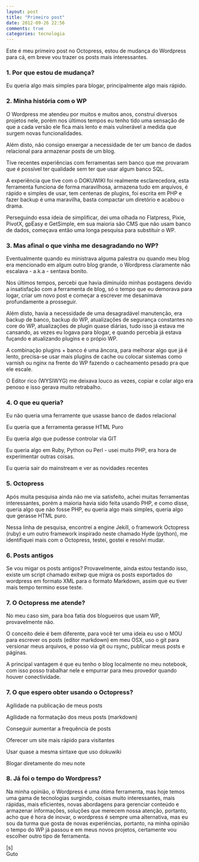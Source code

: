 ```yaml
---
layout: post
title: "Primeiro post"
date: 2012-09-26 22:56
comments: true
categories: tecnologia
---
```

Este é meu primeiro post no Octopress, estou de mudança do Wordpress para cá, em breve vou trazer os posts mais interessantes.



### 1. Por que estou de mudança?

Eu queria algo mais simples para blogar, principalmente algo mais rápido.



### 2. Minha história com o WP

O Wordpress me atendeu por muitos e muitos anos, construí diversos projetos nele, porém nos últimos tempos eu tenho tido uma sensação de que a cada versão ele fica mais lento e mais vulnerável a medida que surgem novas funcionalidades.

Além disto, não consigo enxergar a necessidade de ter um banco de dados relacional para armazenar posts de um blog.

Tive recentes experiências com ferramentas sem banco que me provaram que é possível ter qualidade sem ter que usar algum banco SQL.

A experiência que tive com o DOKUWIKI foi realmente esclarecedora, esta ferramenta funciona de forma maravilhosa, armazena tudo em arquivos, é rápido e simples de usar, tem centenas de plugins, foi escrita em PHP e fazer backup é uma maravilha, basta compactar um diretório e acabou o drama.

Perseguindo essa ideia de simplificar, dei uma olhada no Flatpress, Pixie, PivotX, gpEasy e GetSimple, em sua maioria são CMS que não usam banco de dados, começava então uma longa pesquisa para substituir o WP.



### 3. Mas afinal o que vinha me desagradando no WP?

Eventualmente quando eu ministrava alguma palestra ou quando meu blog era mencionado em algum outro blog grande, o Wordpress claramente não escalava - a.k.a - sentava bonito.

Nos últimos tempos, percebi que havia diminuído minhas postagens devido a insatisfação com a ferramenta de blog, só o tempo que eu demorava para logar, criar um novo post e começar a escrever me desanimava profundamente a prosseguir.

Além disto, havia a necessidade de uma desagradável manutenção, era backup de banco, backup do WP, atualizações de segurança constantes no core do WP, atualizações de plugin quase diárias, tudo isso já estava me cansando, as vezes eu logava para blogar, e quando percebia já estava fuçando e atualizando plugins e o própio WP.

A combinação plugins + banco é uma âncora, para melhorar algo que já é lento, precisa-se usar mais plugins de cache ou colocar sistemas como varnish ou nginx na frente do WP fazendo o cacheamento pesado pra que ele escale.

O Editor rico (WYSIWYG) me deixava louco as vezes, copiar e colar algo era penoso e isso gerava muito retrabalho.



### 4. O que eu queria?

Eu não queria uma ferramente que usasse banco de dados relacional  

Eu queria que a ferramenta gerasse HTML Puro

Eu queria algo que pudesse controlar via GIT

Eu queria algo em Ruby, Python ou Perl - usei muito PHP, era hora de experimentar outras coisas.

Eu queria sair do mainstream e ver as novidades recentes



### 5. Octopress

Após muita pesquisa ainda não me via satisfeito, achei muitas ferramentas interessantes, porém a maioria havia sido feita usando PHP, e como disse, queria algo que não fosse PHP, eu queria algo mais simples, queria algo que gerasse HTML puro. 

Nessa linha de pesquisa, encontrei a engine Jekill, o framework Octopress (ruby) e um outro framework inspirado neste chamado Hyde (python), me identifiquei mais com o Octopress, testei, gostei e resolvi mudar.



### 6. Posts antigos

Se vou migar os posts antigos? Provavelmente, ainda estou testando isso, existe um script chamado exitwp que migra os posts exportados do wordpress em formato XML para o formato Markdown, assim que eu tiver mais tempo termino esse teste.



### 7. O Octopress me atende?

No meu caso sim, para boa fatia dos blogueiros que usam WP, provavelmente não. 

O conceito dele é bem diferente, para você ter uma ideia eu uso o MOU para escrever os posts (editor markdown) em meu OSX, uso o git para versionar meus arquivos, e posso via git ou rsync, publicar meus posts e páginas. 

A principal vantagem é que eu tenho o blog localmente no meu notebook, com isso posso trabalhar nele e empurrar para meu provedor quando houver conectividade.



### 7. O que espero obter usando o Octopress?

Agilidade na publicação de meus posts

Agilidade na formatação dos meus posts (markdown)

Conseguir aumentar a frequência de posts

Oferecer um site mais rápido para visitantes

Usar quase a mesma sintaxe que uso dokuwiki

Blogar diretamente do meu note



### 8. Já foi o tempo do Wordpress? 

Na minha opinião, o Wordpress é uma ótima ferramenta, mas hoje temos uma gama de tecnologias surgindo, coisas muito interessantes, mais rápidas, mais eficientes, novas abordagens para gerenciar conteúdo e armazenar informações, soluções que merecem nossa atenção, portanto, acho que é hora de inovar, o wordpress é sempre uma alternativa, mas eu sou da turma que gosta de novas experiências, portanto, na minha opinião o tempo do WP já passou e em meus novos projetos, certamente vou escolher outro tipo de ferramenta.

[s]<br>
Guto
